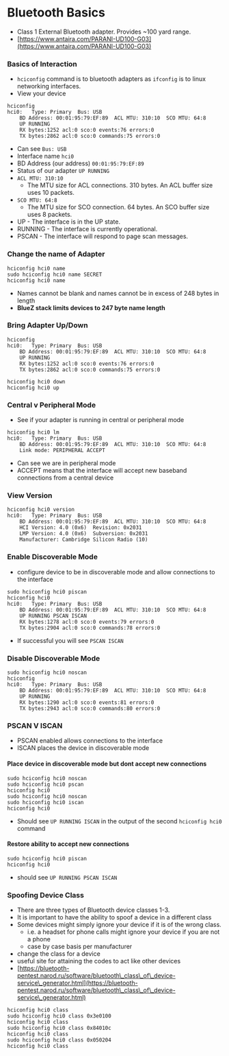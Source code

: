 # Bluetooth Basics

* Class 1 External Bluetooth adapter. Provides \~100 yard range.
* [https://www.antaira.com/PARANI-UD100-G03](https://www.antaira.com/PARANI-UD100-G03)

### Basics of Interaction&#x20;

* `hciconfig` command is to bluetooth adapters as `ifconfig` is to linux networking interfaces.
* View your device

```
hciconfig
hci0:	Type: Primary  Bus: USB
	BD Address: 00:01:95:79:EF:89  ACL MTU: 310:10  SCO MTU: 64:8
	UP RUNNING 
	RX bytes:1252 acl:0 sco:0 events:76 errors:0
	TX bytes:2862 acl:0 sco:0 commands:75 errors:0
```

* Can see `Bus: USB`
* Interface name `hci0`
* BD Address (our address) `00:01:95:79:EF:89`
* Status of our adapter `UP RUNNING`
* `ACL MTU: 310:10`
  * The MTU size for ACL connections. 310 bytes. An ACL buffer size uses 10 packets.
* `SCO MTU: 64:8`
  * The MTU size for SCO connection. 64 bytes. An SCO buffer size uses 8 packets.
* UP - The interface is in the UP state.
* RUNNING - The interface is currently operational.
* PSCAN - The interface will respond to page scan messages.

### Change the name of Adapter&#x20;

```
hciconfig hci0 name 
sudo hciconfig hci0 name SECRET
hciconfig hci0 name
```

* Names cannot be blank and names cannot be in excess of 248 bytes in length
* **BlueZ stack limits devices to 247 byte name length**

### Bring Adapter Up/Down

```
hciconfig 
hci0:	Type: Primary  Bus: USB
	BD Address: 00:01:95:79:EF:89  ACL MTU: 310:10  SCO MTU: 64:8
	UP RUNNING 
	RX bytes:1252 acl:0 sco:0 events:76 errors:0
	TX bytes:2862 acl:0 sco:0 commands:75 errors:0
```

```
hciconfig hci0 down
hciconfig hci0 up 
```

### Central v Peripheral Mode

* See if your adapter is running in central or peripheral mode&#x20;

```
hciconfig hci0 lm
hci0:	Type: Primary  Bus: USB
	BD Address: 00:01:95:79:EF:89  ACL MTU: 310:10  SCO MTU: 64:8
	Link mode: PERIPHERAL ACCEPT 
```

* Can see we are in peripheral mode
* ACCEPT means that the interface will accept new baseband connections from a central device

### View Version&#x20;

```
hciconfig hci0 version
hci0:	Type: Primary  Bus: USB
	BD Address: 00:01:95:79:EF:89  ACL MTU: 310:10  SCO MTU: 64:8
	HCI Version: 4.0 (0x6)  Revision: 0x2031
	LMP Version: 4.0 (0x6)  Subversion: 0x2031
	Manufacturer: Cambridge Silicon Radio (10)
```

### Enable Discoverable Mode&#x20;

* configure device to be in discoverable mode and allow connections to the interface&#x20;

```
sudo hciconfig hci0 piscan
hciconfig hci0 
hci0:	Type: Primary  Bus: USB
	BD Address: 00:01:95:79:EF:89  ACL MTU: 310:10  SCO MTU: 64:8
	UP RUNNING PSCAN ISCAN 
	RX bytes:1278 acl:0 sco:0 events:79 errors:0
	TX bytes:2904 acl:0 sco:0 commands:78 errors:0
```

* If successful you will see `PSCAN ISCAN`

### Disable Discoverable Mode

```
sudo hciconfig hci0 noscan 
hciconfig 
hci0:	Type: Primary  Bus: USB
	BD Address: 00:01:95:79:EF:89  ACL MTU: 310:10  SCO MTU: 64:8
	UP RUNNING 
	RX bytes:1290 acl:0 sco:0 events:81 errors:0
	TX bytes:2943 acl:0 sco:0 commands:80 errors:0
```

### PSCAN V ISCAN

* PSCAN enabled allows connections to the interface&#x20;
* ISCAN places the device in discoverable mode&#x20;

#### Place device in discoverable mode but dont accept new connections&#x20;

```
sudo hciconfig hci0 noscan 
sudo hciconfig hci0 pscan 
hciconfig hci0 
sudo hciconfig hci0 noscan 
sudo hciconfig hci0 iscan 
hciconfig hci0
```

* Should see `UP RUNNING ISCAN` in the output of the second `hciconfig hci0` command

#### Restore ability to accept new connections&#x20;

```
sudo hciconfig hci0 piscan
hciconfig hci0
```

* should see `UP RUNNING PSCAN ISCAN`

### Spoofing Device Class

* There are three types of Bluetooth device classes 1-3.&#x20;
* It is important to have the ability to spoof a device in a different class
* Some devices might simply ignore your device if it is of the wrong class.
  * i.e. a headset for phone calls might ignore your device if you are not a phone
  * case by case basis per manufacturer&#x20;
* change the class for a device
* useful site for attaining the codes to act like other devices&#x20;
* [https://bluetooth-pentest.narod.ru/software/bluetooth\_class\_of\_device-service\_generator.html](https://bluetooth-pentest.narod.ru/software/bluetooth\_class\_of\_device-service\_generator.html)

```
hciconfig hci0 class
sudo hciconfig hci0 class 0x3e0100
hciconfig hci0 class
sudo hciconfig hci0 class 0x84010c
hciconfig hci0 class
sudo hciconfig hci0 class 0x050204
hciconfig hci0 class
```
